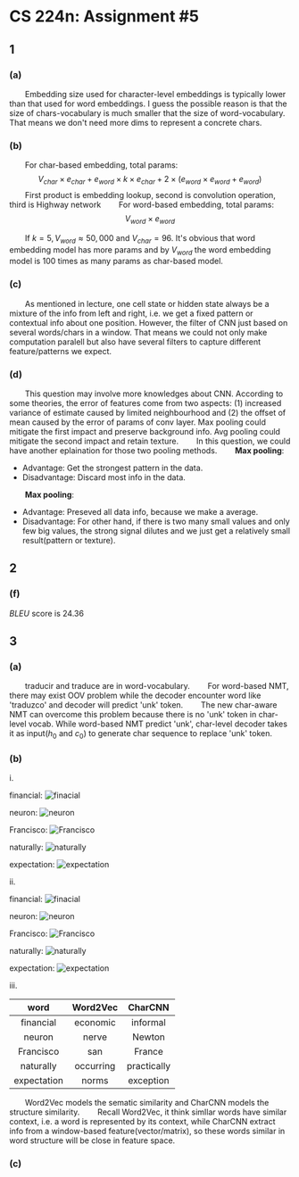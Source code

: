 # CS 224n: Assignment #5

## 1

### (a)

&emsp;&emsp;Embedding size used for character-level embeddings is typically lower than that used for word embeddings. I guess the possible reason is that the size of chars-vocabulary is much smaller that the size of word-vocabulary. That means we don't need more dims to represent a concrete chars.

### (b)


&emsp;&emsp;For char-based embedding, total params:
$$
V_{char} \times e_{char} + e_{word} \times k \times e_{char} + 2 \times(e_{word} \times e_{word} + e_{word})
$$
&emsp;&emsp;First product is embedding lookup, second is convolution operation, third is Highway network
&emsp;&emsp;For word-based embedding, total params:
$$
V_{word} \times e_{word}
$$

&emsp;&emsp;If $k = 5, V_{word} ≈ 50,000$ and $V_{char} = 96$. It's obvious that word embedding model has more params and by $V_{word}$ the word embedding model is 100 times as many params as char-based model.

### (c)

&emsp;&emsp;As mentioned in lecture, one cell state or hidden state always be a mixture of the info from left and right, i.e. we get a fixed pattern or contextual info about one position. However, the filter of CNN just based on several words/chars in a window. That means we could not only make computation paralell but also have several filters to capture different feature/patterns we expect.

### (d)

&emsp;&emsp;This question may involve more knowledges about CNN. According to some theories, the error of features come from two aspects: $(1)$ increased variance of estimate caused by limited neighbourhood and $(2)$ the offset of mean caused by the error of params of conv layer. Max pooling could mitigate the first impact and preserve background info. Avg pooling could mitigate the second impact and retain texture.
&emsp;&emsp;In this question, we could have another eplaination for those two pooling methods.
&emsp;&emsp;**Max pooling**:

- Advantage: Get the strongest pattern in the data.
- Disadvantage: Discard most info in the data.

&emsp;&emsp;**Max pooling**:

- Advantage: Preseved all data info, because we make a average.
- Disadvantage: For other hand, if there is two many small values and only few big values, the strong signal dilutes and we just get a relatively small result(pattern or texture).

## 2

### (f)

$BLEU$ score is 24.36

## 3

### (a)

&emsp;&emsp;traducir and traduce are in word-vocabulary.
&emsp;&emsp;For word-based NMT, there may exist OOV problem while the decoder encounter word like 'traduzco' and decoder will predict 'unk' token.
&emsp;&emsp;The new char-aware NMT can overcome this problem because there is no 'unk' token in char-level vocab. While word-based NMT predict 'unk', char-level decoder takes it as input($h_0$ and $c_0$) to generate char sequence to replace 'unk' token.

### (b)

$\mathrm{i}.$

financial:
![finacial](../resource/financial.png)

neuron:
![neuron](../resource/neuron.png)

Francisco:
![Francisco](../resource/Francisco.png)

naturally:
![naturally](../resource/naturally.png)

expectation:
![expectation](../resource/expectation.png)

$\mathrm{ii}.$

financial:
![finacial](../resource/financial2.png)

neuron:
![neuron](../resource/neuron2.png)

Francisco:
![Francisco](../resource/Francisco2.png)

naturally:
![naturally](../resource/naturally2.png)

expectation:
![expectation](../resource/expectation2.png)

$\mathrm{iii}.$


|word|Word2Vec|CharCNN|
|:-:|:-:|:-:|
|financial|economic|informal|
|neuron|nerve|Newton|
|Francisco|san|France|
|naturally|occurring|practically|
|expectation|norms|exception|

&emsp;&emsp;Word2Vec models the sematic similarity and CharCNN models the structure similarity.
&emsp;&emsp;Recall Word2Vec, it think simIlar words have similar context, i.e. a word is represented by its context, while CharCNN extract info from a window-based feature(vector/matrix), so these words similar in word structure will be close in feature space.

### (c)